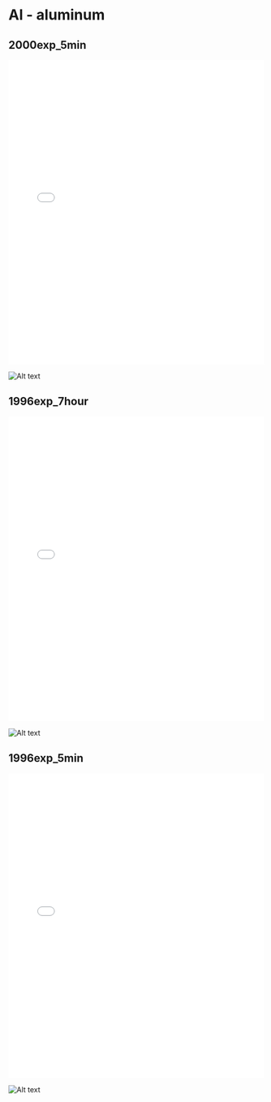 # Al - aluminum

## 2000exp_5min

<iframe src="../Al_2000exp_5min.html" width="100%" height="600px" frameborder="0"></iframe>

![Alt text](Al_2000exp_5min.png)

## 1996exp_7hour

<iframe src="../Al_1996exp_7hour.html" width="100%" height="600px" frameborder="0"></iframe>

![Alt text](Al_1996exp_7hour.png)

## 1996exp_5min

<iframe src="../Al_1996exp_5min.html" width="100%" height="600px" frameborder="0"></iframe>

![Alt text](Al_1996exp_5min.png)


